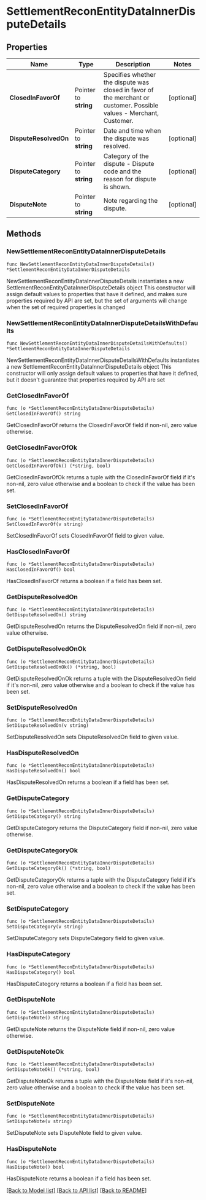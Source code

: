 # SettlementReconEntityDataInnerDisputeDetails

## Properties

Name | Type | Description | Notes
------------ | ------------- | ------------- | -------------
**ClosedInFavorOf** | Pointer to **string** | Specifies whether the dispute was closed in favor of the merchant or customer. Possible values - Merchant, Customer. | [optional] 
**DisputeResolvedOn** | Pointer to **string** | Date and time when the dispute was resolved. | [optional] 
**DisputeCategory** | Pointer to **string** | Category of the dispute - Dispute code and the reason for dispute is shown. | [optional] 
**DisputeNote** | Pointer to **string** | Note regarding the dispute. | [optional] 

## Methods

### NewSettlementReconEntityDataInnerDisputeDetails

`func NewSettlementReconEntityDataInnerDisputeDetails() *SettlementReconEntityDataInnerDisputeDetails`

NewSettlementReconEntityDataInnerDisputeDetails instantiates a new SettlementReconEntityDataInnerDisputeDetails object
This constructor will assign default values to properties that have it defined,
and makes sure properties required by API are set, but the set of arguments
will change when the set of required properties is changed

### NewSettlementReconEntityDataInnerDisputeDetailsWithDefaults

`func NewSettlementReconEntityDataInnerDisputeDetailsWithDefaults() *SettlementReconEntityDataInnerDisputeDetails`

NewSettlementReconEntityDataInnerDisputeDetailsWithDefaults instantiates a new SettlementReconEntityDataInnerDisputeDetails object
This constructor will only assign default values to properties that have it defined,
but it doesn't guarantee that properties required by API are set

### GetClosedInFavorOf

`func (o *SettlementReconEntityDataInnerDisputeDetails) GetClosedInFavorOf() string`

GetClosedInFavorOf returns the ClosedInFavorOf field if non-nil, zero value otherwise.

### GetClosedInFavorOfOk

`func (o *SettlementReconEntityDataInnerDisputeDetails) GetClosedInFavorOfOk() (*string, bool)`

GetClosedInFavorOfOk returns a tuple with the ClosedInFavorOf field if it's non-nil, zero value otherwise
and a boolean to check if the value has been set.

### SetClosedInFavorOf

`func (o *SettlementReconEntityDataInnerDisputeDetails) SetClosedInFavorOf(v string)`

SetClosedInFavorOf sets ClosedInFavorOf field to given value.

### HasClosedInFavorOf

`func (o *SettlementReconEntityDataInnerDisputeDetails) HasClosedInFavorOf() bool`

HasClosedInFavorOf returns a boolean if a field has been set.

### GetDisputeResolvedOn

`func (o *SettlementReconEntityDataInnerDisputeDetails) GetDisputeResolvedOn() string`

GetDisputeResolvedOn returns the DisputeResolvedOn field if non-nil, zero value otherwise.

### GetDisputeResolvedOnOk

`func (o *SettlementReconEntityDataInnerDisputeDetails) GetDisputeResolvedOnOk() (*string, bool)`

GetDisputeResolvedOnOk returns a tuple with the DisputeResolvedOn field if it's non-nil, zero value otherwise
and a boolean to check if the value has been set.

### SetDisputeResolvedOn

`func (o *SettlementReconEntityDataInnerDisputeDetails) SetDisputeResolvedOn(v string)`

SetDisputeResolvedOn sets DisputeResolvedOn field to given value.

### HasDisputeResolvedOn

`func (o *SettlementReconEntityDataInnerDisputeDetails) HasDisputeResolvedOn() bool`

HasDisputeResolvedOn returns a boolean if a field has been set.

### GetDisputeCategory

`func (o *SettlementReconEntityDataInnerDisputeDetails) GetDisputeCategory() string`

GetDisputeCategory returns the DisputeCategory field if non-nil, zero value otherwise.

### GetDisputeCategoryOk

`func (o *SettlementReconEntityDataInnerDisputeDetails) GetDisputeCategoryOk() (*string, bool)`

GetDisputeCategoryOk returns a tuple with the DisputeCategory field if it's non-nil, zero value otherwise
and a boolean to check if the value has been set.

### SetDisputeCategory

`func (o *SettlementReconEntityDataInnerDisputeDetails) SetDisputeCategory(v string)`

SetDisputeCategory sets DisputeCategory field to given value.

### HasDisputeCategory

`func (o *SettlementReconEntityDataInnerDisputeDetails) HasDisputeCategory() bool`

HasDisputeCategory returns a boolean if a field has been set.

### GetDisputeNote

`func (o *SettlementReconEntityDataInnerDisputeDetails) GetDisputeNote() string`

GetDisputeNote returns the DisputeNote field if non-nil, zero value otherwise.

### GetDisputeNoteOk

`func (o *SettlementReconEntityDataInnerDisputeDetails) GetDisputeNoteOk() (*string, bool)`

GetDisputeNoteOk returns a tuple with the DisputeNote field if it's non-nil, zero value otherwise
and a boolean to check if the value has been set.

### SetDisputeNote

`func (o *SettlementReconEntityDataInnerDisputeDetails) SetDisputeNote(v string)`

SetDisputeNote sets DisputeNote field to given value.

### HasDisputeNote

`func (o *SettlementReconEntityDataInnerDisputeDetails) HasDisputeNote() bool`

HasDisputeNote returns a boolean if a field has been set.


[[Back to Model list]](../README.md#documentation-for-models) [[Back to API list]](../README.md#documentation-for-api-endpoints) [[Back to README]](../README.md)


